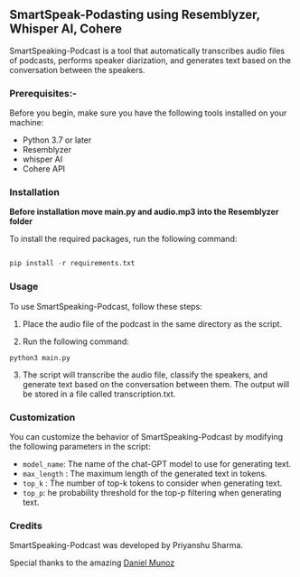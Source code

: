 ## SmartSpeak-Podasting using Resemblyzer, Whisper AI, Cohere

SmartSpeaking-Podcast is a tool that automatically transcribes audio files of podcasts, performs speaker diarization, and generates text based on the conversation between the speakers.

### Prerequisites:-

Before you begin, make sure you have the following tools installed on your machine:

- Python 3.7 or later
- Resemblyzer
- whisper AI
- Cohere API

### Installation

__Before installation move main.py and audio.mp3 into the Resemblyzer folder__

To install the required packages, run the following command:

```python 

pip install -r requirements.txt

```

### Usage

To use SmartSpeaking-Podcast, follow these steps:

1. Place the audio file of the podcast in the same directory as the script.

2. Run the following command:

```
python3 main.py 
```

3. The script will transcribe the audio file, classify the speakers, and generate text based on the conversation between them. The output will be stored in a file called transcription.txt.

### Customization

You can customize the behavior of SmartSpeaking-Podcast by modifying the following parameters in the script:

- `model_name`: The name of the chat-GPT model to use for generating text.
- `max_length` : The maximum length of the generated text in tokens.
- `top_k` : The number of top-k tokens to consider when generating text.
- `top_p`: he probability threshold for the top-p filtering when generating text.

### Credits 

SmartSpeaking-Podcast was developed by Priyanshu Sharma.

Special thanks to the amazing [Daniel Munoz](https://www.linkedin.com/in/munozai/)

